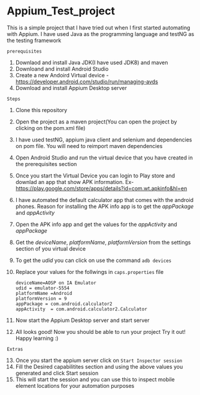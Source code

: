 # Appium_Test_project

This is a simple project that I have tried out when I first started automating with Appium. I have used Java as the programming language and testNG as the testing framework 

`prerequisites`


  1) Downlaod and install Java JDK(I have used JDK8) and maven
  2) Downloand and install Android Studio
  3) Create a new Andoird Virtual device - https://developer.android.com/studio/run/managing-avds
  4) Download and install Appium Desktop server

`Steps`



1) Clone this repository
2) Open the project as a maven project(You can open the project by clicking on the pom.xml file)
3) I have used testNG, appium java client and selenium and dependencies on pom file. You will need to reimport maven dependencies
4) Open Android Studio and run the virtual device that you have created in the prerequisites section
5) Once you start the Virtual Device you can login to Play store and downlad an app that show APK information. Ex- https://play.google.com/store/apps/details?id=com.wt.apkinfo&hl=en
6) I have automated the default calculator app that comes with the android phones. Reason for installing the APK info app is to get the _appPackage_ and _appActivity_
7) Open the APK info app and get the values for the _appActivity_ and _appPackage_
8) Get the _deviceName_, _platformName_, _platformVersion_ from the settings section of you virtual device
9) To get the _udid_ you can click on use the command `adb devices`
10) Replace your values for the follwings in `caps.properties` file

    ```
    deviceName=AOSP on IA Emulator
    udid = emulator-5554
    platformName =Android
    platformVersion = 9
    appPackage = com.android.calculator2
    appActivity  = com.android.calculator2.Calculator
    ```
    
11) Now start the Appium Desktop server and start server 
12) All looks good! Now you should be able to run your project Try it out! Happy learning :) 

`Extras`

13) Once you start the appium server click on `Start Inspector session`
14) Fill the Desired capabilitites section and using the above values you generated and click Start session
15) This will start the session and you can use this to inspect mobile element locations for your automation purposes
